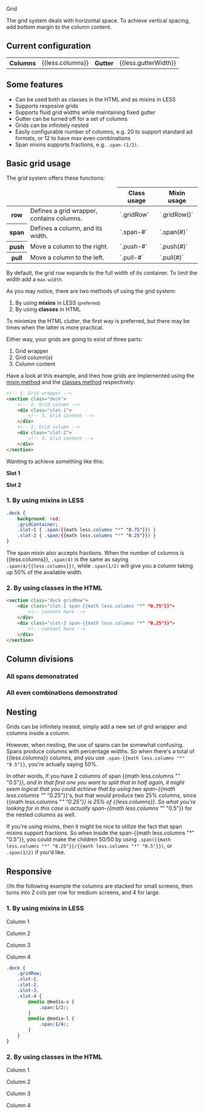 Grid

The grid system deals with horizontal space. To achieve vertical spacing, add bottom margin to the column content.

<h2 class="kss-title kss-h2">Current configuration</h2>

<table class="kss-table">
  <tbody>
    <tr>
      <th>Columns</th>
      <td class="kss-columns-value">{{less.columns}}</td>
      <th>Gutter</th>
      <td>{{less.gutterWidth}}</td>
    </tr>
  </tbody>
</table>

<h2 class="kss-title kss-h2">Some features</h2>

* Can be used both as classes in the HTML and as mixins in LESS
* Supports resposive grids
* Supports fluid grid widths while maintaining fixed gutter
* Gutter can be turned off for a set of columns
* Grids can be infinitely nested
* Easily configurable number of columns, e.g. 20 to support standard ad formats, or 12 to have max even combinations
* Span mixins supports fractions, e.g. `.span-(1/2)`.

<h2 class="kss-title kss-h2">Basic grid usage</h2>

The grid system offers these functions:

<table class="kss-table">
  <thead>
  <tr>
      <td colspan="2"></td>
      <th>Class usage</th>
      <th>Mixin usage</th>
  </tr>
  </thead>
  <tbody>
    <tr>
      <th>row</th>
      <td>Defines a grid wrapper, contains columns.</td>
      <td>`.gridRow`</td>
      <td>`.gridRow()`</td>
    </tr>
    <tr>
      <th>span</th>
      <td>Defines a column, and its width.</td>
      <td>`.span-#`</td>
      <td>`.span(#)`</td>
    </tr>
    <tr>
      <th>push</th>
      <td>Move a column to the right.</td>
      <td>`.push-#`</td>
      <td>`.push(#)`</td>
    </tr>
    <tr>
      <th>pull</th>
      <td>Move a column to the left.</td>
      <td>`.pull-#`</td>
      <td>`.pull(#)`</td>
    </tr>
  </tbody>
</table>

By default, the grid row expands to the full width of its container. To limit the width add a `max-width`.

As you may notice, there are two methods of using the grid system:

1. By using **mixins** in LESS <small>(preferred)</small>
2. By using **classes** in HTML

To minimize the HTML clutter, the first way is preferred, but there may be times when the latter is more practical. 

Either way, your grids are going to exist of three parts:

1. Grid wrapper
2. Grid column(s)
3. Column content

Have a look at this example, and then how grids are implemented using the [mixin method](#using-mixins) and the [classes method](#using-classes) respectively:

```html
<!-- 1. Grid wrapper -->
<section class="deck">
    <!-- 2. Grid column -->
    <div class="slot-1">
        <!-- 3. Grid content -->
    </div>
    <!-- 2. Grid column -->
    <div class="slot-2">
        <!-- 3. Grid content -->
    </div>
</section>
```

Wanting to achieve something like this:

<div class="gridRow">
    <div class="span-{{math less.columns "*" "0.75"}}">
        <div class="grid-example-block"><p><strong>Slot 1</strong></div>
    </div>
    <div class="span-{{math less.columns "*" "0.25"}}">
        <div class="grid-example-block"><p><strong>Slot 2</strong></p></div>
    </div>
</div>

<h3 class="kss-title kss-h3" id="using-mixins">1. By using mixins in LESS</h3>

```css
.deck {
    background: red;
    .gridContainer;
    .slot-1 { .span({{math less.columns "*" "0.75"}}) } 
    .slot-2 { .span({{math less.columns "*" "0.25"}}) } 
}
```

The span mixin also accepts fractions. When the number of columns is {{less.columns}}, `.span(4)` is the same as saying `.span(4/{{less.columns}})`, while `.span(1/2)` will give you a column taking up 50% of the available width.

<h3 class="kss-title kss-h3" id="using-classes">2. By using classes in the HTML</h3>

```html
<section class="deck gridRow">
    <div class="slot-1 span-{{math less.columns "*" "0.75"}}">
        <!-- content here -->
    </div>
    <div class="slot-2 span-{{math less.columns "*" "0.25"}}">
        <!-- content here -->
    </div>
</section>
```

<h2 class="kss-title kss-h2">Column divisions</h2>

<h3 class="kss-title kss-h3">All spans demonstrated</h3>

<div class="kss-example-full" id="kss-grid-all"><!-- content generated by JS --></div>

<h3 class="kss-title kss-h3">All even combinations demonstrated</h3>

<div class="kss-example-full" id="kss-grid-even"><!-- content generated by JS --></div>

<h2 class="kss-title kss-h2">Nesting</h2>

Grids can be infinitely nested, simply add a new set of grid wrapper and columns inside a column.

<div class="kss-example-full" id="kss-grid-nested"><!-- content generated by JS --></div>

However, when nesting, the use of spans can be somewhat confusing. Spans produce columns with percentage widths. So when there's a total of {{less.columns}} columns, and you use `.span-{{math less.columns "*" "0.5"}}`, you're actually saying 50%.

In other words, if you have 2 columns of span {{math less.columns "*" "0.5"}}, and in that first one you want to split that in half again, it might seem logical that you could achieve that by using two span-{{math less.columns "*" "0.25"}}'s, but that would produce two 25% columns, since {{math less.columns "*" "0.25"}} is 25% of {{less.columns}}. So what you're looking for in this case is actually span-{{math less.columns "*" "0.5"}} for the nested columns as well.

If you're using mixins, then it might be nice to utilize the fact that span mixins support fractions. So when inside the span-{{math less.columns "*" "0.5"}}, you could make the children 50/50 by using `.span({{math less.columns "*" "0.25"}}/{{math less.columns "*" "0.5"}})`, or `.span(1/2)` if you'd like.

<h2 class="kss-title kss-h2">Responsive</h2>

//In the following example the columns are stacked for small screens, then turns into 2 cols per row for medium screens, and 4 for large.

<h3 class="kss-title kss-h3">1. By using mixins in LESS</h3>

<div class="kss-example">
    <section class="deck">
        <div class="slot-1">
            <div class="grid-example-block"><p>Column 1</p></div>
        </div>
        <div class="slot-2">
            <div class="grid-example-block"><p>Column 2</p></div>
        </div>
        <div class="slot-3">
            <div class="grid-example-block"><p>Column 3</p></div>
        </div>
        <div class="slot-4">
            <div class="grid-example-block"><p>Column 4</p></div>
        </div>
    </section>
</div>

```css
.deck {
    .gridRow;
    .slot-1,
    .slot-2,
    .slot-3,
    .slot-4 {
        @media @media-s {
            .span(1/2);
        }
        @media @media-l {
            .span(1/4);
        }
    }
}
```

<h3 class="kss-title kss-h3">2. By using classes in the HTML</h3>

<div class="kss-example">
    <section class="deck">
        <div class="slot-1 span-s-{{math less.columns "*" "0.5"}} span-l-{{math less.columns "*" "0.25"}}">
            <div class="grid-example-block"><p>Column 1</p></div>
        </div>
        <div class="slot-2 span-s-{{math less.columns "*" "0.5"}} span-l-{{math less.columns "*" "0.25"}}">
            <div class="grid-example-block"><p>Column 2</p></div>
        </div>
        <div class="slot-3 span-s-{{math less.columns "*" "0.5"}} span-l-{{math less.columns "*" "0.25"}}">
            <div class="grid-example-block"><p>Column 3</p></div>
        </div>
        <div class="slot-4 span-s-{{math less.columns "*" "0.5"}} span-l-{{math less.columns "*" "0.25"}}">
            <div class="grid-example-block"><p>Column 4</p></div>
        </div>
    </section>
</div>
